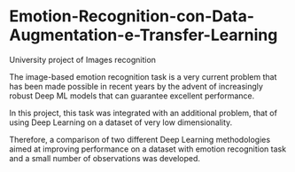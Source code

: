 # Emotion-Recognition-con-Data-Augmentation-e-Transfer-Learning
University project of Images recognition 

The image-based emotion recognition task is a very current problem that has been made possible in recent years by the advent of increasingly robust Deep ML models that can guarantee excellent performance.

In this project, this task was integrated with an additional problem, that of using Deep Learning on a dataset of very low dimensionality.

Therefore, a comparison of two different Deep Learning methodologies aimed at improving performance on a dataset with emotion recognition task and a small number of observations was developed.
